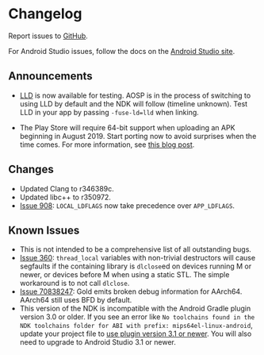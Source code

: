 # Changelog

Report issues to [GitHub].

For Android Studio issues, follow the docs on the [Android Studio site].

[GitHub]: https://github.com/android-ndk/ndk/issues
[Android Studio site]: http://tools.android.com/filing-bugs

## Announcements

 * [LLD](https://lld.llvm.org/) is now available for testing. AOSP is in the
   process of switching to using LLD by default and the NDK will follow
   (timeline unknown). Test LLD in your app by passing `-fuse-ld=lld` when
   linking.

 * The Play Store will require 64-bit support when uploading an APK beginning in
   August 2019. Start porting now to avoid surprises when the time comes. For
   more information, see [this blog post](https://android-developers.googleblog.com/2017/12/improving-app-security-and-performance.html).

## Changes

 * Updated Clang to r346389c.
 * Updated libc++ to r350972.
 * [Issue 908]: `LOCAL_LDFLAGS` now take precedence over `APP_LDFLAGS`.

[Issue 908]: https://github.com/android-ndk/ndk/issues/908

## Known Issues

 * This is not intended to be a comprehensive list of all outstanding bugs.
 * [Issue 360]: `thread_local` variables with non-trivial destructors will cause
   segfaults if the containing library is `dlclose`ed on devices running M or
   newer, or devices before M when using a static STL. The simple workaround is
   to not call `dlclose`.
 * [Issue 70838247]: Gold emits broken debug information for AArch64. AArch64
   still uses BFD by default.
 * This version of the NDK is incompatible with the Android Gradle plugin
   version 3.0 or older. If you see an error like
   `No toolchains found in the NDK toolchains folder for ABI with prefix: mips64el-linux-android`,
   update your project file to [use plugin version 3.1 or newer]. You will also
   need to upgrade to Android Studio 3.1 or newer.

[Issue 360]: https://github.com/android-ndk/ndk/issues/360
[Issue 70838247]: https://issuetracker.google.com/70838247
[use plugin version 3.1 or newer]: https://developer.android.com/studio/releases/gradle-plugin#updating-plugin
